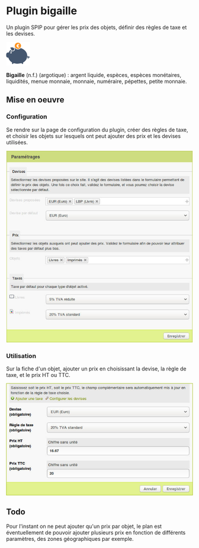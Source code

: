 # Plugin bigaille 

Un plugin SPIP pour gérer les prix des objets, définir des règles de taxe et les devises.

![Bigaille ](prive/themes/spip/images/bigaille-128.png )

**Bigaille** (n.f.) (argotique) : argent liquide, espèces, espèces monétaires, liquidités, menue monnaie, monnaie, numéraire, pépettes, petite monnaie.

## Mise en oeuvre

### Configuration

Se rendre sur la page de configuration du plugin, créer des règles de taxe, et choisir les objets sur lesquels ont peut ajouter des prix et les devises utilisées.

![Bigaille ](images/configurer.jpg)

### Utilisation

Sur la fiche d'un objet, ajouter un prix en choisissant la devise, la règle de taxe, et le prix HT ou TTC.

![Bigaille ](images/editer_prix.jpg)

## Todo

Pour l'instant on ne peut ajouter qu'un prix par objet, le plan est éventuellement de pouvoir ajouter plusieurs prix en fonction de différents paramètres, des zones géographiques par exemple.